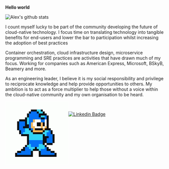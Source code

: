 **Hello world**

![Alex's github stats](https://github-readme-stats.vercel.app/api?username=AlexsJones&hide=["issues"]&show_icons=true)

I count myself lucky to be part of the community developing the future of cloud-native technology. I focus time on translating technology into tangible benefits for end-users and lower the bar to participation whilst increasing the adoption of best practices

Container orchestration, cloud infrastructure design, microservice programming and SRE practices are activities that have drawn much of my focus. Working for companies such as American Express, Microsoft, BSkyB, Beamery and more.

As an engineering leader, I believe it is my social responsibility and privilege to reciprocate knowledge and help provide opportunities to others. My ambition is to act as a force multiplier to help those without a voice within the cloud-native community and my own organisation to be heard.


<img align='left' src='https://raw.githubusercontent.com/AlexsJones/AlexsJones/master/tenor-2.gif' width='200"'>

</br>


[![Linkedin Badge](https://img.shields.io/badge/-AlexJones-blue?style=flat-square&logo=Linkedin&logoColor=white&link=https://www.linkedin.com/in/alex-jones-a55ab422/)](https://www.linkedin.com/in/alex-jones-a55ab422/)
